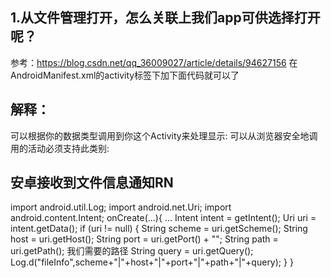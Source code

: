 
## 1.从文件管理打开，怎么关联上我们app可供选择打开呢？
参考：https://blog.csdn.net/qq_36009027/article/details/94627156
在AndroidManifest.xml的activity标签下加下面代码就可以了
<intent-filter>
    <action android:name="android.intent.action.VIEW" />
    <category android:name="android.intent.category.DEFAULT" />
    <category android:name="android.intent.category.BROWSABLE" />
    <data android:scheme="file"/>
    <data android:scheme="content"/>
    <data android:scheme="http"/>
    <data android:scheme="https"/>
    <data android:mimeType="*/*" />
</intent-filter>

## 解释：
可以根据你的数据类型调用到你这个Activity来处理显示:
    <action android:name="android.intent.action.VIEW" />
可以从浏览器安全地调用的活动必须支持此类别:
    <category android:name="android.intent.category.BROWSABLE" />

## 安卓接收到文件信息通知RN
import android.util.Log;
import android.net.Uri;
import android.content.Intent;
onCreate(...){
    ...
    Intent intent = getIntent();
    Uri uri = intent.getData();
    if (uri != null) {
        String scheme = uri.getScheme();
        String host = uri.getHost();
        String port = uri.getPort() + "";
        String path = uri.getPath(); 我们需要的路径
        String query = uri.getQuery();
        Log.d("fileInfo",scheme+"|"+host+"|"+port+"|"+path+"|"+query);
    }
}




